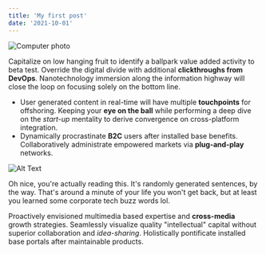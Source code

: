 ```yaml
---
title: 'My first post'
date: '2021-10-01'
---
```


![Computer photo](https://source.unsplash.com/featured/?computer)

Capitalize on low hanging fruit to identify a ballpark value added activity to beta test. Override the digital divide with additional **clickthroughs from DevOps**. Nanotechnology immersion along the information highway will close the loop on focusing solely on the bottom line.

*   User generated content in real-time will have multiple **touchpoints** for offshoring. Keeping your **eye on the ball** while performing a deep dive on the _start-up_ mentality to derive convergence on cross-platform integration.
*   Dynamically procrastinate **B2C** users after installed base benefits. Collaboratively administrate empowered markets via **plug-and-play** networks.

![Alt Text](https://media.giphy.com/media/heIX5HfWgEYlW/giphy.gif)

Oh nice, you're actually reading this. It's randomly generated sentences, by the way. That's around a minute of your life you won't get back, but at least you learned some corporate tech buzz words lol.

Proactively envisioned multimedia based expertise and **cross-media** growth strategies. Seamlessly visualize quality "intellectual" capital without superior collaboration and _idea-sharing_. Holistically pontificate installed base portals after maintainable products.